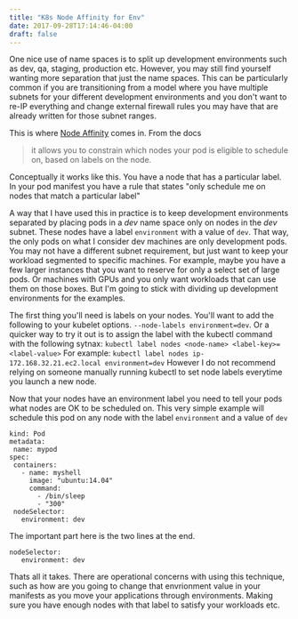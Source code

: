 ```yaml
---
title: "K8s Node Affinity for Env"
date: 2017-09-28T17:14:46-04:00
draft: false
---
```


One nice use of name spaces is to split up development environments such as dev, qa, staging, production etc. However, you may still find yourself wanting more separation that just the name spaces. This can be particularly common if you are transitioning from a model where you have multiple subnets for your different development environments and you don't want to re-IP everything and change external firewall rules you may have that are already written for those subnet ranges. 

This is where [Node Affinity](https://kubernetes.io/docs/concepts/configuration/assign-pod-node/#node-affinity-beta-feature) comes in. From the docs 
> it allows you to constrain which nodes your pod is eligible to schedule on, based on labels on the node.

Conceptually it works like this. You have a node that has a particular label. In your pod manifest you have a rule that states "only schedule me on nodes that match a particular label"

A way that I have used this in practice is to keep development environments separated by placing pods in a _dev_ name space only on nodes in the _dev_ subnet. These nodes have a label `environment` with a value of `dev`. That way, the only pods on what I consider dev machines are only development pods. You may not have a different subnet requirement, but just want to keep your workload segmented to specific machines. For example, maybe you have a few larger instances that you want to reserve for only a select set of large pods. Or machines with GPUs and you only want workloads that can use them on those boxes. But I'm going to stick with dividing up development environments for the examples. 

The first thing you'll need is labels on your nodes. You'll want to add the following to your kubelet options. `--node-labels environment=dev`. Or a quicker way to try it out is to assign the label with the kubectl command with the following sytnax:
`kubectl label nodes <node-name> <label-key>=<label-value>` 
For example:
`kubectl label nodes ip-172.168.32.21.ec2.local environment=dev`
However I do not recommend relying on someone manually running kubectl to set node labels everytime you launch a new node. 

Now that your nodes have an environment label you need to tell your pods what nodes are OK to be scheduled on. This very simple example will schedule this pod on any node with the label `environment` and a value of `dev`
```apiVersion: v1
kind: Pod
metadata:
 name: mypod
spec:
 containers:
   - name: myshell
     image: "ubuntu:14.04"
     command:
       - /bin/sleep
       - "300"
 nodeSelector:
   environment: dev
```

The important part here is the two lines at the end. 
``` 
nodeSelector:  
   environment: dev
```

Thats all it takes. There are operational concerns with using this technique, such as how are you going to change that envrionment value in your manifests as you move your applications through environments. Making sure you have enough nodes with that label to satisfy your workloads etc. 